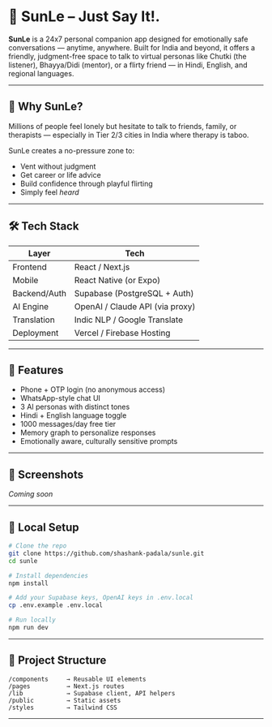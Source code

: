 
# 🌙 SunLe – Just Say It!.

**SunLe** is a 24x7 personal companion app designed for emotionally safe conversations — anytime, anywhere. Built for India and beyond, it offers a friendly, judgment-free space to talk to virtual personas like Chutki (the listener), Bhayya/Didi (mentor), or a flirty friend — in Hindi, English, and regional languages.

---

## 🧠 Why SunLe?

Millions of people feel lonely but hesitate to talk to friends, family, or therapists — especially in Tier 2/3 cities in India where therapy is taboo.

SunLe creates a no-pressure zone to:
- Vent without judgment
- Get career or life advice
- Build confidence through playful flirting
- Simply feel *heard*

---

## 🛠 Tech Stack

| Layer         | Tech                          |
|---------------|-------------------------------|
| Frontend      | React / Next.js               |
| Mobile        | React Native (or Expo)        |
| Backend/Auth  | Supabase (PostgreSQL + Auth)  |
| AI Engine     | OpenAI / Claude API (via proxy) |
| Translation   | Indic NLP / Google Translate  |
| Deployment    | Vercel / Firebase Hosting     |

---

## 🚀 Features

- Phone + OTP login (no anonymous access)
- WhatsApp-style chat UI
- 3 AI personas with distinct tones
- Hindi + English language toggle
- 1000 messages/day free tier
- Memory graph to personalize responses
- Emotionally aware, culturally sensitive prompts

---

## 📱 Screenshots

_Coming soon_

---

## 🔧 Local Setup

```bash
# Clone the repo
git clone https://github.com/shashank-padala/sunle.git
cd sunle

# Install dependencies
npm install

# Add your Supabase keys, OpenAI keys in .env.local
cp .env.example .env.local

# Run locally
npm run dev
````

---

## 📄 Project Structure

```
/components     → Reusable UI elements
/pages          → Next.js routes
/lib            → Supabase client, API helpers
/public         → Static assets
/styles         → Tailwind CSS
```

---





